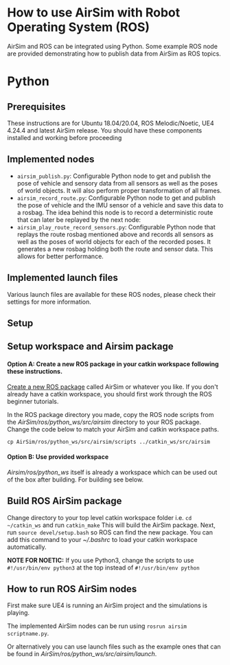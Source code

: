 # How to use AirSim with Robot Operating System (ROS)

AirSim and ROS can be integrated using Python. Some example ROS node are provided demonstrating how to publish data from AirSim as ROS topics.

# Python

## Prerequisites

These instructions are for Ubuntu 18.04/20.04, ROS Melodic/Noetic, UE4 4.24.4 and latest AirSim release.
You should have these components installed and working before proceeding

## Implemented nodes
- `airsim_publish.py`: Configurable Python node to get and publish the pose of vehicle and sensory data from all sensors as well as the poses of world objects. 
   It will also perform proper transformation of all frames.
- `airsim_record_route.py`: Configurable Python node to get and publish the pose of vehicle and the IMU sensor of a vehicle and save this data to a rosbag. The idea behind this node is to record a deterministic route that can later be replayed by the next node:
- `airsim_play_route_record_sensors.py`: Configurable Python node that replays the route rosbag mentioned above and records all sensors as well as the poses of world objects for each of the recorded poses. It generates a new rosbag holding both the route and sensor data. This allows for better performance.

## Implemented launch files
Various launch files are available for these ROS nodes, please check their settings for more information. 

## Setup

## Setup workspace and Airsim package

#### Option A: Create a new ROS package in your catkin workspace following these instructions.  

[Create a new ROS package](http://wiki.ros.org/ROS/Tutorials/CreatingPackage) called AirSim or whatever you like.
If you don't already have a catkin workspace, you should first work through the ROS beginner tutorials.

In the ROS package directory you made, copy the ROS node scripts from the _AirSim/ros/python_ws/src/airsim_ directory to your ROS package. Change the code below to match your AirSim and catkin workspace paths.

```
cp AirSim/ros/python_ws/src/airsim/scripts ../catkin_ws/src/airsim
```

#### Option B: Use provided workspace
_Airsim/ros/python_ws_ itself is already a workspace which can be used out of the box after building. For building see below.

## Build ROS AirSim package

Change directory to your top level catkin workspace folder i.e. ```cd ~/catkin_ws```  and run ```catkin_make```
This will build the AirSim package.  Next, run ```source devel/setup.bash``` so ROS can find the new package.
You can add this command to your _~/.bashrc_ to load your catkin workspace automatically.

**NOTE FOR NOETIC:** If you use Python3, change the scripts to use ```#!/usr/bin/env python3``` at the top instead of ```#!/usr/bin/env python```
## How to run ROS AirSim nodes

First make sure UE4 is running an AirSim project and the simulations is playing.

The implemented AirSim nodes can be run using ```rosrun airsim scriptname.py```.

Or alternatively you can use launch files such as the example ones that can be found in _AirSim/ros/python_ws/src/airsim/launch_.